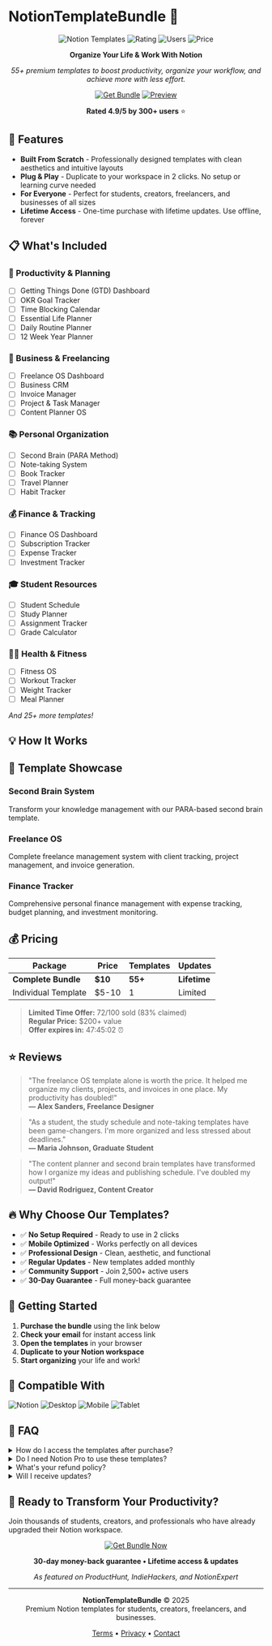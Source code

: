 # NotionTemplateBundle 🎯

<div align="center">

![Notion Templates](https://img.shields.io/badge/Templates-55+-blue?style=for-the-badge)
![Rating](https://img.shields.io/badge/Rating-4.9%2F5-green?style=for-the-badge)
![Users](https://img.shields.io/badge/Users-2500+-orange?style=for-the-badge)
![Price](https://img.shields.io/badge/Price-$10-red?style=for-the-badge)

**Organize Your Life & Work With Notion**

*55+ premium templates to boost productivity, organize your workflow, and achieve more with less effort.*

[![Get Bundle](https://img.shields.io/badge/Get%20Bundle-$10-success?style=for-the-badge&logo=notion)](https://your-link-here)
[![Preview](https://img.shields.io/badge/Preview-Templates-blue?style=for-the-badge)](https://your-preview-link)

**Rated 4.9/5 by 300+ users** ⭐

</div>

## 🚀 Features

- **Built From Scratch** - Professionally designed templates with clean aesthetics and intuitive layouts
- **Plug & Play** - Duplicate to your workspace in 2 clicks. No setup or learning curve needed
- **For Everyone** - Perfect for students, creators, freelancers, and businesses of all sizes
- **Lifetime Access** - One-time purchase with lifetime updates. Use offline, forever

## 📋 What's Included

### 🎯 Productivity & Planning
- [ ] Getting Things Done (GTD) Dashboard
- [ ] OKR Goal Tracker
- [ ] Time Blocking Calendar
- [ ] Essential Life Planner
- [ ] Daily Routine Planner
- [ ] 12 Week Year Planner

### 💼 Business & Freelancing
- [ ] Freelance OS Dashboard
- [ ] Business CRM
- [ ] Invoice Manager
- [ ] Project & Task Manager
- [ ] Content Planner OS

### 📚 Personal Organization
- [ ] Second Brain (PARA Method)
- [ ] Note-taking System
- [ ] Book Tracker
- [ ] Travel Planner
- [ ] Habit Tracker

### 💰 Finance & Tracking
- [ ] Finance OS Dashboard
- [ ] Subscription Tracker
- [ ] Expense Tracker
- [ ] Investment Tracker

### 🎓 Student Resources
- [ ] Student Schedule
- [ ] Study Planner
- [ ] Assignment Tracker
- [ ] Grade Calculator

### 🏃‍♂️ Health & Fitness
- [ ] Fitness OS
- [ ] Workout Tracker
- [ ] Weight Tracker
- [ ] Meal Planner

*And 25+ more templates!*

## 💡 How It Works




## 🎨 Template Showcase

### Second Brain System
Transform your knowledge management with our PARA-based second brain template.

### Freelance OS
Complete freelance management system with client tracking, project management, and invoice generation.

### Finance Tracker
Comprehensive personal finance management with expense tracking, budget planning, and investment monitoring.

## 💰 Pricing

| Package | Price | Templates | Updates |
|---------|-------|-----------|---------|
| **Complete Bundle** | **$10** | **55+** | **Lifetime** |
| Individual Template | $5-10 | 1 | Limited |

> **Limited Time Offer:** 72/100 sold (83% claimed)  
> **Regular Price:** $200+ value  
> **Offer expires in:** 47:45:02 ⏰

## ⭐ Reviews

> "The freelance OS template alone is worth the price. It helped me organize my clients, projects, and invoices in one place. My productivity has doubled!"  
> **— Alex Sanders, Freelance Designer**

> "As a student, the study schedule and note-taking templates have been game-changers. I'm more organized and less stressed about deadlines."  
> **— Maria Johnson, Graduate Student**

> "The content planner and second brain templates have transformed how I organize my ideas and publishing schedule. I've doubled my output!"  
> **— David Rodriguez, Content Creator**

## 🔥 Why Choose Our Templates?

- ✅ **No Setup Required** - Ready to use in 2 clicks
- ✅ **Mobile Optimized** - Works perfectly on all devices  
- ✅ **Professional Design** - Clean, aesthetic, and functional
- ✅ **Regular Updates** - New templates added monthly
- ✅ **Community Support** - Join 2,500+ active users
- ✅ **30-Day Guarantee** - Full money-back guarantee

## 🚀 Getting Started

1. **Purchase the bundle** using the link below
2. **Check your email** for instant access link
3. **Open the templates** in your browser
4. **Duplicate to your Notion workspace**
5. **Start organizing** your life and work!

## 📱 Compatible With

![Notion](https://img.shields.io/badge/Notion-000000?style=for-the-badge&logo=notion&logoColor=white)
![Desktop](https://img.shields.io/badge/Desktop-Compatible-green?style=for-the-badge)
![Mobile](https://img.shields.io/badge/Mobile-Compatible-green?style=for-the-badge)
![Tablet](https://img.shields.io/badge/Tablet-Compatible-green?style=for-the-badge)

## 🤔 FAQ

<details>
<summary>How do I access the templates after purchase?</summary>

You'll receive an instant email with access links to all templates. Simply click and duplicate to your Notion workspace.
</details>

<details>
<summary>Do I need Notion Pro to use these templates?</summary>

No! These templates work with free Notion accounts. Some advanced features may require Notion Pro for teams.
</details>

<details>
<summary>What's your refund policy?</summary>

We offer a 30-day money-back guarantee. If you're not satisfied, contact us for a full refund.
</details>

<details>
<summary>Will I receive updates?</summary>

Yes! You get lifetime access to all current templates plus any new templates we add to the bundle.
</details>

## 🎯 Ready to Transform Your Productivity?

Join thousands of students, creators, and professionals who have already upgraded their Notion workspace.

<div align="center">

[![Get Bundle Now](https://img.shields.io/badge/Get%20All%2055%2B%20Templates-Only%20$10-success?style=for-the-badge&logo=notion)](https://your-purchase-link)

**30-day money-back guarantee • Lifetime access & updates**

*As featured on ProductHunt, IndieHackers, and NotionExpert*

</div>

---

<div align="center">

**NotionTemplateBundle** © 2025  
Premium Notion templates for students, creators, freelancers, and businesses.

[Terms](https://your-terms-link) • [Privacy](https://your-privacy-link) • [Contact](mailto:support@yourdomain.com)

</div>
